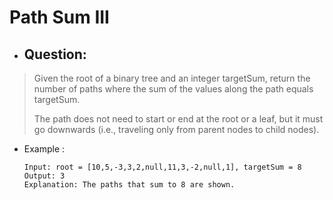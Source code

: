 # Path Sum III
- ## Question:
>Given the root of a binary tree and an integer targetSum, return the number of paths where the sum of the values along the path equals targetSum.
>
>The path does not need to start or end at the root or a leaf, but it must go downwards (i.e., traveling only from parent nodes to child nodes).

- Example :

      Input: root = [10,5,-3,3,2,null,11,3,-2,null,1], targetSum = 8
      Output: 3
      Explanation: The paths that sum to 8 are shown.


